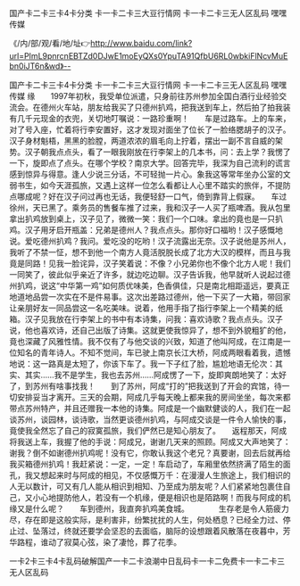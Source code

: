 国产卡二卡三卡4卡分类
卡一卡二卡三大豆行情网
卡一卡二卡三无人区乱码
嘿嘿传媒


《/内/部/观/看/地/址👉http://www.baidu.com/link?url=PImL9pnrcnEBTZd0DJwE1moEyQXs0YpuTA91QfbU6RL0wbkiFlNcvMuEbn0iJT6n&wd》--

国产卡二卡三卡4卡分类
卡一卡二卡三大豆行情网
卡一卡二卡三无人区乱码
嘿嘿传媒
缘　　1997年初秋，我受单位派遣，只身前往苏州参加全国白酒行业经验交流会。在德州火车站，朋友给我买了只德州扒鸡，把我送到车上，然后拍了拍我装有几千元现金的衣兜，关切地叮嘱说：一路珍重啊！　　车是过路车。上的车来，对了号入座，忙着将行李安置好，这才发现对面坐了位长了一脸络腮胡子的汉子。汉子身材魁梧，黑黑的脸膛，两道浓浓的眉毛向上拧着，摆出一副不言自威的架势。汉子朝我点点头，看了一眼我刚放在行李架上的几本书，问：去上学？我愣了一下，旋即点了点头。在哪个学校？南京大学。回答完毕，我深为自己流利的谎言感到惊异与得意。逢人少说三分话，不可轻抛一片心。象我这等常年坐办公室的文弱书生，如今天涯孤旅，又遇上这样一位怎么看都让人心里不踏实的旅伴，不提防点哪成呢？好在汉子问过再也无话，我便轻舒一口气，倚到靠背上假寐。　　车过徐州，天已黑了。乘务员的售餐车推了过来，我和汉子一人买了瓶啤酒。我从包里拿出扒鸡放到桌上，汉子见了，微微一笑：我们一个口味。拿出的竟也是一只扒鸡。汉子用牙启开瓶盖：兄弟是德州人？我点点头。那你好口福哟！汉子感慨地说。爱吃德州扒鸡？我问。爱吃没的吃哟！汉子流露出无奈。汉子说他是苏州人，我听了不禁一怔，想不到他一个南方人竟活脱脱长成了北方大汉的模样，而且与我竟是同路！见我一脸诧异，汉子笑着说：不像？小兄弟你也不像个北方人呢！我们一同笑了，彼此似乎亲近了许多，就边吃边聊。汉子告诉我，他早就听人说起过德州扒鸡，说这“中华第一鸡”如何质优味美，色香俱佳，只是南北相距遥远，要真正地道地品尝一次实在不是件易事。这次出差路过德州，他一下买了一大箱，带回家让亲朋好友一同品尝这一名吃美味。说着，他用手指了指行李架上一个精美的纸箱。汉子见我放在行李架上的书中有本诗集，问我：喜欢诗歌？我点点头。汉子说，他也喜欢诗，还自己出版了诗集。这就更使我惊异了，想不到外貌粗犷的他，竟也深藏了风雅性情。我不仅有了与他交谈的兴致，知道了他叫阿成，在江南是一位知名的青年诗人。不知不觉间，车已驶上南京长江大桥，阿成两眼看着我，遗憾地说：这一路真是太短了，你该下车了。我一下子红了脸，尴尬地语无伦次：其实、其实……我不是学生，我也去苏州……阿成愣了一下，旋即爽朗地笑了：太好了，到苏州有啥事找我！　　到了苏州，阿成“打的”把我送到了开会的宾馆，待一切安排妥当才离开。三天的会期，阿成几乎每天晚上都来我的房间坐坐，每次来都带点苏州特产，并且还赠我一本他的诗集。阿成是一个幽默健谈的人，我们在一起谈苏州，谈园林，谈诗歌，当然更谈德州扒鸡，与阿成交谈是一件令人愉快的事，竟使我全然忘了自己的寂寞孤旅，我们俨然已是知心朋友了。　　返程那天，阿成将我送上车，我握了他的手说：阿成兄，谢谢几天来的照顾。阿成又大声地笑了：谢我？倒不如谢德州扒鸡呢！没有它，你敢认我这个老兄？真要谢，回去后就再给我买箱德州扒鸡！我赶紧说：一定，一定！车启动了，车厢里依然挤满了陌生的面孔，我又想起来时与阿成的相见，不仅感慨万千：在漫漫人生旅途上，我们相识的人无以数计，可又有几人能从相识到相知、乃至成为朋友呢？人们紧紧地包裹住自己，又小心地提防他人，若没有一个机缘，便是相识也是陌路啊！而我与阿成的机缘又是什么呢？　　车到德州，我直奔扒鸡美食城。　　
　　生存老是令人筋疲力尽，存在即是这般实际，是利害非，纷繁扰扰的人生，何处栖息？已经全力过、停止过、坠落过，终就还要学会坚忍的去面临，脑际的设想跟着风散落在夜暮中，芳华路程，谁动了寂莫心弦，染了凄怆，葬了花季。





一卡2卡三卡4卡乱码破解国产一卡二卡浪潮中日乱码卡一卡二免费卡一卡二卡三无人区乱码
